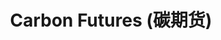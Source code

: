 ---
layout: default
title: Carbon Futures (碳期货)
nav_order: 2
parent: Carbon Credit Market Insights
---